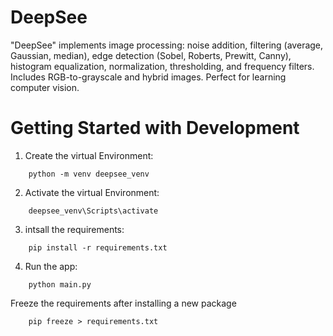 # DeepSee
"DeepSee" implements image processing: noise addition, filtering (average, Gaussian, median), edge detection (Sobel, Roberts, Prewitt, Canny), histogram equalization, normalization, thresholding, and frequency filters. Includes RGB-to-grayscale and hybrid images. Perfect for learning computer vision.


# Getting Started with Development

1. Create the virtual Environment:
```
    python -m venv deepsee_venv 
```
2. Activate the virtual Environment:

```
    deepsee_venv\Scripts\activate 
```
3. intsall the requirements:

```
    pip install -r requirements.txt
```

4. Run the app:

```
    python main.py
```

Freeze the requirements after installing a new package 

```
    pip freeze > requirements.txt
```